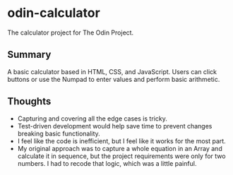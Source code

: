 # odin-calculator
The calculator project for The Odin Project.

## Summary
A basic calculator based in HTML, CSS, and JavaScript. Users can click buttons or use the Numpad to enter values and perform basic arithmetic.

## Thoughts
* Capturing and covering all the edge cases is tricky.
* Test-driven development would help save time to prevent changes breaking basic functionality.
* I feel like the code is inefficient, but I feel like it works for the most part.
* My original approach was to capture a whole equation in an Array and calculate it in sequence, but the project requirements were only for two numbers. I had to recode that logic, which was a little painful.
